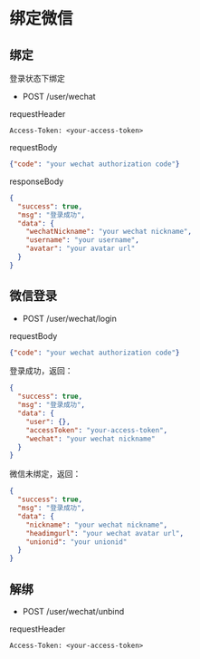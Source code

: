# 绑定微信

## 绑定
登录状态下绑定

* POST /user/wechat

requestHeader
```
Access-Token: <your-access-token>
```

requestBody
```json
{"code": "your wechat authorization code"}
```

responseBody
```json
{
  "success": true,
  "msg": "登录成功",
  "data": {
    "wechatNickname": "your wechat nickname",
    "username": "your username",
    "avatar": "your avatar url"
  }
}
```

## 微信登录

* POST /user/wechat/login

requestBody
```json
{"code": "your wechat authorization code"}
```

登录成功，返回：

```json
{
  "success": true,
  "msg": "登录成功",
  "data": {
    "user": {},
    "accessToken": "your-access-token",
    "wechat": "your wechat nickname"
  }
}
```

微信未绑定，返回：

```json
{
  "success": true,
  "msg": "登录成功",
  "data": {
    "nickname": "your wechat nickname",
    "headimgurl": "your wechat avatar url",
    "unionid": "your unionid"
  }
}
```

## 解绑

* POST /user/wechat/unbind

requestHeader
```
Access-Token: <your-access-token>
```
